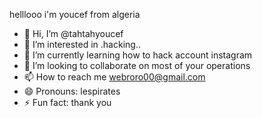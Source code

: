 helllooo
i'm youcef from algeria 
- 👋 Hi, I’m @tahtahyoucef
- 👀 I’m interested in .hacking..
- 🌱 I’m currently learning how to hack account instagram
- 💞️ I’m looking to collaborate on most of your operations
- 📫 How to reach me webroro00@gmail.com
- 😄 Pronouns: lespirates
- ⚡ Fun fact: thank you

<!---
tahtahyoucef/tahtahyoucef is a ✨ special ✨ repository because its `README.md` (this file) appears on your GitHub profile.
You can click the Preview link to take a look at your changes.
--->
